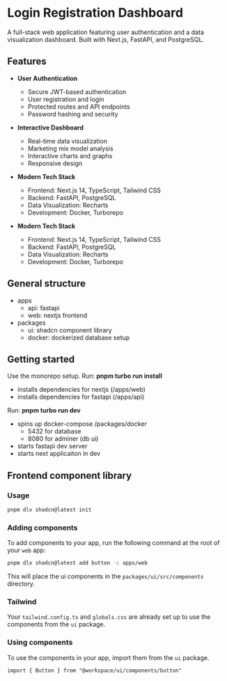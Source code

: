 # Login Registration Dashboard

A full-stack web application featuring user authentication and a data visualization dashboard. Built with Next.js, FastAPI, and PostgreSQL.

## Features

- **User Authentication**
  - Secure JWT-based authentication
  - User registration and login
  - Protected routes and API endpoints
  - Password hashing and security

- **Interactive Dashboard**
  - Real-time data visualization
  - Marketing mix model analysis
  - Interactive charts and graphs
  - Responsive design

- **Modern Tech Stack**
  - Frontend: Next.js 14, TypeScript, Tailwind CSS
  - Backend: FastAPI, PostgreSQL
  - Data Visualization: Recharts
  - Development: Docker, Turborepo
- **Modern Tech Stack**
  - Frontend: Next.js 14, TypeScript, Tailwind CSS
  - Backend: FastAPI, PostgreSQL
  - Data Visualization: Recharts
  - Development: Docker, Turborepo



## General structure
- apps
    - api: fastapi
    - web: nextjs frontend
- packages
    - ui: shadcn component library
    - docker: dockerized database setup 

## Getting started
Use the monorepo setup. 
Run: **pnpm turbo run install**  
- installs dependencies for nextjs (/apps/web)
- installs dependencies for fastapi (/apps/api)

Run: **pnpm turbo run dev** 
- spins up docker-compose /packages/docker
    - 5432 for database
    - 8080 for adminer (db ui)
- starts fastapi dev server
- starts next applicaiton in dev
 

## Frontend component library
### Usage

```bash
pnpm dlx shadcn@latest init
```

### Adding components

To add components to your app, run the following command at the root of your `web` app:

```bash
pnpm dlx shadcn@latest add button -c apps/web
```

This will place the ui components in the `packages/ui/src/components` directory.

### Tailwind

Your `tailwind.config.ts` and `globals.css` are already set up to use the components from the `ui` package.

### Using components

To use the components in your app, import them from the `ui` package.

```tsx
import { Button } from "@workspace/ui/components/button"
```



